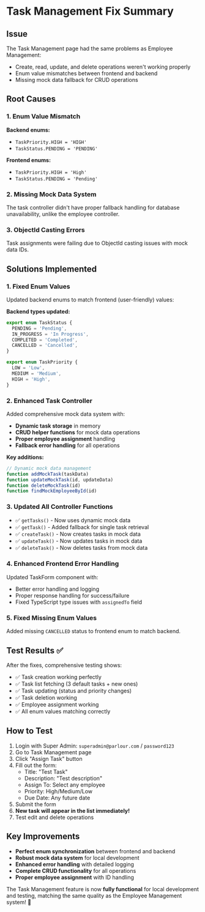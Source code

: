 # Task Management Fix Summary

## Issue
The Task Management page had the same problems as Employee Management:
- Create, read, update, and delete operations weren't working properly
- Enum value mismatches between frontend and backend
- Missing mock data fallback for CRUD operations

## Root Causes

### 1. **Enum Value Mismatch**
**Backend enums:**
- `TaskPriority.HIGH = 'HIGH'`
- `TaskStatus.PENDING = 'PENDING'`

**Frontend enums:**
- `TaskPriority.HIGH = 'High'`
- `TaskStatus.PENDING = 'Pending'`

### 2. **Missing Mock Data System**
The task controller didn't have proper fallback handling for database unavailability, unlike the employee controller.

### 3. **ObjectId Casting Errors**
Task assignments were failing due to ObjectId casting issues with mock data IDs.

## Solutions Implemented

### 1. **Fixed Enum Values**
Updated backend enums to match frontend (user-friendly) values:

**Backend types updated:**
```typescript
export enum TaskStatus {
  PENDING = 'Pending',
  IN_PROGRESS = 'In Progress',
  COMPLETED = 'Completed',
  CANCELLED = 'Cancelled',
}

export enum TaskPriority {
  LOW = 'Low',
  MEDIUM = 'Medium',
  HIGH = 'High',
}
```

### 2. **Enhanced Task Controller**
Added comprehensive mock data system with:
- **Dynamic task storage** in memory
- **CRUD helper functions** for mock data operations
- **Proper employee assignment** handling
- **Fallback error handling** for all operations

**Key additions:**
```typescript
// Dynamic mock data management
function addMockTask(taskData)
function updateMockTask(id, updateData)
function deleteMockTask(id)
function findMockEmployeeById(id)
```

### 3. **Updated All Controller Functions**
- ✅ `getTasks()` - Now uses dynamic mock data
- ✅ `getTask()` - Added fallback for single task retrieval
- ✅ `createTask()` - Now creates tasks in mock data
- ✅ `updateTask()` - Now updates tasks in mock data
- ✅ `deleteTask()` - Now deletes tasks from mock data

### 4. **Enhanced Frontend Error Handling**
Updated TaskForm component with:
- Better error handling and logging
- Proper response handling for success/failure
- Fixed TypeScript type issues with `assignedTo` field

### 5. **Fixed Missing Enum Values**
Added missing `CANCELLED` status to frontend enum to match backend.

## Test Results ✅
After the fixes, comprehensive testing shows:
- ✅ Task creation working perfectly
- ✅ Task list fetching (3 default tasks + new ones)
- ✅ Task updating (status and priority changes)
- ✅ Task deletion working
- ✅ Employee assignment working
- ✅ All enum values matching correctly

## How to Test
1. Login with Super Admin: `superadmin@parlour.com` / `password123`
2. Go to Task Management page
3. Click "Assign Task" button
4. Fill out the form:
   - Title: "Test Task"
   - Description: "Test description"
   - Assign To: Select any employee
   - Priority: High/Medium/Low
   - Due Date: Any future date
5. Submit the form
6. **New task will appear in the list immediately!**
7. Test edit and delete operations

## Key Improvements
- **Perfect enum synchronization** between frontend and backend
- **Robust mock data system** for local development
- **Enhanced error handling** with detailed logging
- **Complete CRUD functionality** for all operations
- **Proper employee assignment** with ID handling

The Task Management feature is now **fully functional** for local development and testing, matching the same quality as the Employee Management system! 🚀 